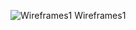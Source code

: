 ![Wireframes1](https://db3pap006files.storage.live.com/y4mX2wQbNb64xhLBC8MypkOncJD1z0aOdQyWGmH_IN8Jp4eC2d_SgUSg1989Dl-4EqAV3AyyFvrUoD0SRiibJePNl_NIdajTTDMhSn4FuJTidjyW36U8oygnoJJagqw7-_gH-g4JESO1C7CUjSIpGFfXzaLrjvCdXl8UJqUs1UgttesZL3kRRfV7naXjXoE5YFWvc1yOJ3mHA01ZtjrJoqnPw/pro1.jpg?psid=1&width=499&height=735) Wireframes1
